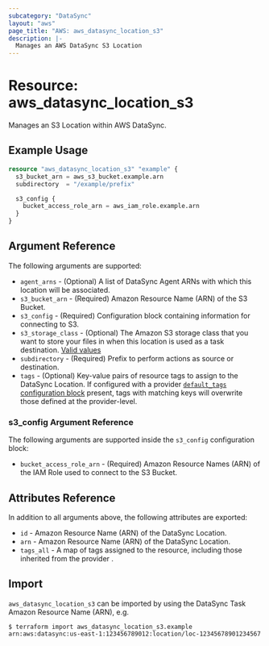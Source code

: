 ```yaml
---
subcategory: "DataSync"
layout: "aws"
page_title: "AWS: aws_datasync_location_s3"
description: |-
  Manages an AWS DataSync S3 Location
---
```


# Resource: aws_datasync_location_s3

Manages an S3 Location within AWS DataSync.

## Example Usage

```terraform
resource "aws_datasync_location_s3" "example" {
  s3_bucket_arn = aws_s3_bucket.example.arn
  subdirectory  = "/example/prefix"

  s3_config {
    bucket_access_role_arn = aws_iam_role.example.arn
  }
}
```

## Argument Reference

The following arguments are supported:

* `agent_arns` - (Optional) A list of DataSync Agent ARNs with which this location will be associated.
* `s3_bucket_arn` - (Required) Amazon Resource Name (ARN) of the S3 Bucket.
* `s3_config` - (Required) Configuration block containing information for connecting to S3.
* `s3_storage_class` - (Optional) The Amazon S3 storage class that you want to store your files in when this location is used as a task destination. [Valid values](https://docs.aws.amazon.com/datasync/latest/userguide/create-s3-location.html#using-storage-classes)  
* `subdirectory` - (Required) Prefix to perform actions as source or destination.
* `tags` - (Optional) Key-value pairs of resource tags to assign to the DataSync Location. If configured with a provider [`default_tags` configuration block](/docs/providers/aws/index.html#default_tags-configuration-block) present, tags with matching keys will overwrite those defined at the provider-level.

### s3_config Argument Reference

The following arguments are supported inside the `s3_config` configuration block:

* `bucket_access_role_arn` - (Required) Amazon Resource Names (ARN) of the IAM Role used to connect to the S3 Bucket.

## Attributes Reference

In addition to all arguments above, the following attributes are exported:

* `id` - Amazon Resource Name (ARN) of the DataSync Location.
* `arn` - Amazon Resource Name (ARN) of the DataSync Location.
* `tags_all` - A map of tags assigned to the resource, including those inherited from the provider .

## Import

`aws_datasync_location_s3` can be imported by using the DataSync Task Amazon Resource Name (ARN), e.g.

```
$ terraform import aws_datasync_location_s3.example arn:aws:datasync:us-east-1:123456789012:location/loc-12345678901234567
```
